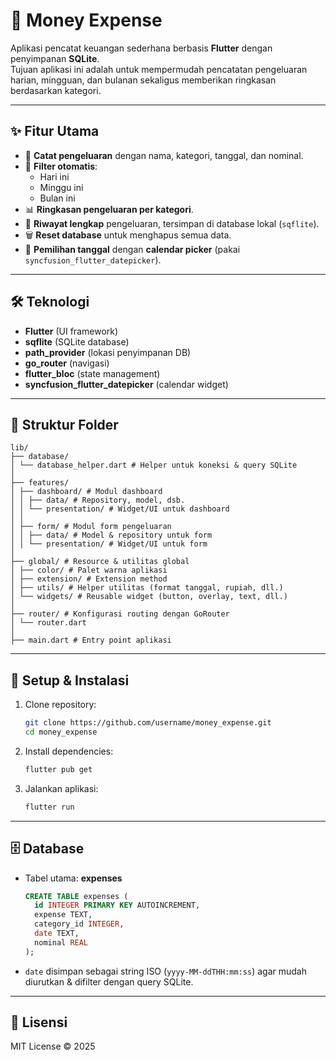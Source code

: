 
# 💸 Money Expense

Aplikasi pencatat keuangan sederhana berbasis **Flutter** dengan penyimpanan **SQLite**.  
Tujuan aplikasi ini adalah untuk mempermudah pencatatan pengeluaran harian, mingguan, dan bulanan sekaligus memberikan ringkasan berdasarkan kategori.

---

## ✨ Fitur Utama
- 📅 **Catat pengeluaran** dengan nama, kategori, tanggal, dan nominal.
- 🔎 **Filter otomatis**:  
  - Hari ini  
  - Minggu ini  
  - Bulan ini  
- 📊 **Ringkasan pengeluaran per kategori**.
- 📂 **Riwayat lengkap** pengeluaran, tersimpan di database lokal (`sqflite`).
- 🗑 **Reset database** untuk menghapus semua data.
- 📌 **Pemilihan tanggal** dengan **calendar picker** (pakai `syncfusion_flutter_datepicker`).

---

## 🛠 Teknologi
- **Flutter** (UI framework)
- **sqflite** (SQLite database)
- **path_provider** (lokasi penyimpanan DB)
- **go_router** (navigasi)
- **flutter_bloc** (state management)
- **syncfusion_flutter_datepicker** (calendar widget)

---

## 📂 Struktur Folder
```
lib/
├── database/
│ └── database_helper.dart # Helper untuk koneksi & query SQLite
│
├── features/
│ ├── dashboard/ # Modul dashboard
│ │ ├── data/ # Repository, model, dsb.
│ │ └── presentation/ # Widget/UI untuk dashboard
│ │
│ ├── form/ # Modul form pengeluaran
│ │ ├── data/ # Model & repository untuk form
│ │ └── presentation/ # Widget/UI untuk form
│
├── global/ # Resource & utilitas global
│ ├── color/ # Palet warna aplikasi
│ ├── extension/ # Extension method
│ ├── utils/ # Helper utilitas (format tanggal, rupiah, dll.)
│ └── widgets/ # Reusable widget (button, overlay, text, dll.)
│
├── router/ # Konfigurasi routing dengan GoRouter
│ └── router.dart
│
├── main.dart # Entry point aplikasi
```

---

## 🚀 Setup & Instalasi

1. Clone repository:
   ```bash
   git clone https://github.com/username/money_expense.git
   cd money_expense
   ```

2. Install dependencies:
   ```bash
   flutter pub get
   ```

3. Jalankan aplikasi:
   ```bash
   flutter run
   ```

---

## 🗄 Database

- Tabel utama: **expenses**
  ```sql
  CREATE TABLE expenses (
    id INTEGER PRIMARY KEY AUTOINCREMENT,
    expense TEXT,
    category_id INTEGER,
    date TEXT,
    nominal REAL
  );
  ```

- `date` disimpan sebagai string ISO (`yyyy-MM-ddTHH:mm:ss`) agar mudah diurutkan & difilter dengan query SQLite.

---

## 📜 Lisensi
MIT License © 2025
